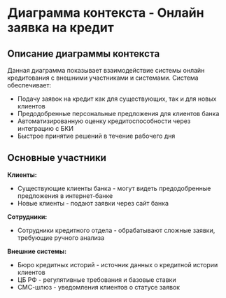 # Диаграмма контекста - Онлайн заявка на кредит

## Описание диаграммы контекста

Данная диаграмма показывает взаимодействие системы онлайн кредитования с внешними участниками и системами. Система обеспечивает:

- Подачу заявок на кредит как для существующих, так и для новых клиентов
- Предодобренные персональные предложения для клиентов банка
- Автоматизированную оценку кредитоспособности через интеграцию с БКИ
- Быстрое принятие решений в течение рабочего дня

## Основные участники

**Клиенты:**
- Существующие клиенты банка - могут видеть предодобренные предложения в интернет-банке
- Новые клиенты - подают заявки через сайт банка

**Сотрудники:**
- Сотрудники кредитного отдела - обрабатывают сложные заявки, требующие ручного анализа

**Внешние системы:**
- Бюро кредитных историй - источник данных о кредитной истории клиентов
- ЦБ РФ - регулятивные требования и базовые ставки
- СМС-шлюз - уведомления клиентов о статусе заявок


